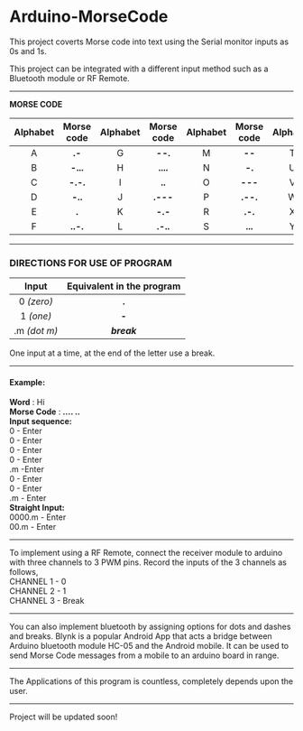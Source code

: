 # Arduino-MorseCode
This project coverts Morse code into text using the Serial monitor inputs as 0s and 1s.

This project can be integrated with a different input method such as a Bluetooth module or RF Remote.

________________________________________________________________________________________
 **MORSE CODE** 

| Alphabet | Morse code | Alphabet | Morse code | Alphabet | Morse code | Alphabet | Morse code | Alphabet | Morse code |
| :---: | :---: | :---: | :---: | :---: | :---: | :---: | :---: | :---: | :---: |
| A | **.-** |    G | **--.** |   M | **--** |    T | **-** |    Z | **--..** |
| B | **-...** |   H | **....** |  N | **-.** |   U | **..-** |
| C | **-.-.** |   I | **..** |    O | **---** |  V | **...-** |
| D | **-..** |	   J | **.---** |  P | **.--.** | W | **.--** |
| E | **.** |      K | **-.-** |   R | **.-.**  | X | **-..-** |
| F | **..-.** |   L | **.-..** |  S | **...**  | Y | **-.--** |

________________________________________________________________________________________

### DIRECTIONS FOR USE OF PROGRAM
| **Input** | **Equivalent in the program** |
| :---: | :---: |
| 0 *(zero)*| **.** |
| 1 *(one)* | **-** |
|.m *(dot m)*| ***break***|

One input at a time, at the end of the letter use a break.
_______________________________________________________________________________________
#### Example:
**Word** : Hi <br/>
**Morse Code** : ***.... ..*** <br/>
**Input sequence:** <br/>
0 - Enter <br/>
0 - Enter <br/>
0 - Enter <br/>
0 - Enter <br/>
.m -Enter <br/>
0 - Enter <br/>
0 - Enter <br/>
.m - Enter <br/>
**Straight Input:** <br/>
0000.m - Enter <br/>
00.m - Enter
________________________________________________________________________________________

To implement using a RF Remote, connect the receiver module to arduino with three channels to 3 PWM pins.
Record the inputs of the 3 channels as follows, <br/>
CHANNEL 1 - 0 <br/>
CHANNEL 2 - 1 <br/>
CHANNEL 3 - Break
_______________________________________________________________________________________

You can also implement bluetooth by assigning options for dots and dashes and breaks. Blynk is a popular Android App that acts a bridge between Arduino bluetooth module HC-05 and the Android mobile. It can be used to send Morse Code messages from a mobile to an arduino board in range.

_______________________________________________________________________________________

The Applications of this program is countless, completely depends upon the user.
_______________________________________________________________________________________

Project will be updated soon!
